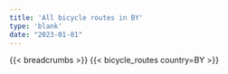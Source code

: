 ```yaml
---
title: 'All bicycle routes in BY'
type: 'blank'
date: "2023-01-01"
---
```


{{< breadcrumbs >}}
{{< bicycle_routes country=BY >}}
